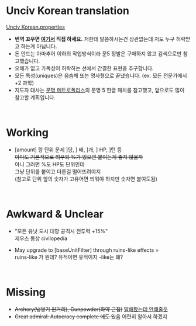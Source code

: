 # Unciv Korean translation
[Unciv Korean.properties](https://github.com/yairm210/Unciv/blob/master/android/assets/jsons/translations/Korean.properties)

- **번역 꼬우면 [여기서](https://github.com/yairm210/Unciv) 직접 하세요.** 저한테 말씀하시는건 상관없는데 저도 누구 허락받고 하는게 아닙니다.
- 돈 안드는 아마추어 이하의 작업방식이라 문5 정발은 구매하지 않고 검색으로만 참고했습니다.
- 오해가 없고 가독성이 허락하는 선에서 간결한 표현을 추구합니다.
- 모든 특성(uniques)은 음슴체 또는 명사형으로 끝냈습니다. (ex. 모든 전문가에서 +2 과학)
- 지도자 대사는 [문명 메트로폴리스](https://cafe.naver.com/civilization4#)의 문명 5 한글 패치를 참고했고, 앞으로도 많이 참고할 계획입니다.

<br>

# Working

- [amount] 랑 단위 문제
]당, ] 배, ]개, ] HP, ]턴 등  
~~아마도 기본적으로 띄우되 %가 있으면 붙이는게 좋지 않을까~~  
아니 그러면 %도 HP도 단위인데  
그냥 단위를 붙이고 다른걸 떨어뜨려야지  
(참고로 단위 앞의 숫자가 고유어면 띄워야 하지만 숫자면 붙여도됨)  
<br>

# Awkward & Unclear

- "모든 유닛 도시 대항 공격시 전투력 +15%"  
제우스 동상 civilopedia

- May upgrade to [baseUnitFilter] through ruins-like effects =  
ruins-like 가 뭔데? 유적이면 유적이지 -like는 왜?
<br>

# Missing

- ~~Archery(냉병기 원거리), Gunpowder(화약 근접)~~ [말해봤는데 안해줄듯](https://github.com/yairm210/Unciv/issues/6131)
- ~~Great admiral: Autocracy complete 에도 있음~~ 어련히 알아서 하겠지
